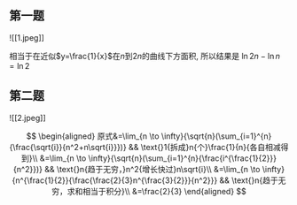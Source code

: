 ## 第一题
![[1.jpeg]]

相当于在近似$y=\frac{1}{x}$在$n$到$2n$的曲线下方面积, 所以结果是 $\ln{2n}-\ln{n}=\ln{2}$

## 第二题

![[2.jpeg]]

$$
\begin{aligned}
原式&=\lim_{n \to \infty}{\sqrt{n}(\sum_{i=1}^{n}{\frac{\sqrt{i}}{n^2+n\sqrt{i}}})} && \text{}1{拆成}n{个}\frac{1}{n}{各自相减得到}\\
&=\lim_{n \to \infty}{\sqrt{n}(\sum_{i=1}^{n}{\frac{i^{\frac{1}{2}}}{n^2}})} && \text{}n{趋于无穷，}n^2{增长快过}n\sqrt{i}\\
&=\lim_{n \to \infty}{n^{\frac{1}{2}}{\frac{\frac{2}{3}n^{\frac{3}{2}}}{n^2}}} && \text{}n{趋于无穷，求和相当于积分}\\
&=\frac{2}{3}
\end{aligned}
$$
